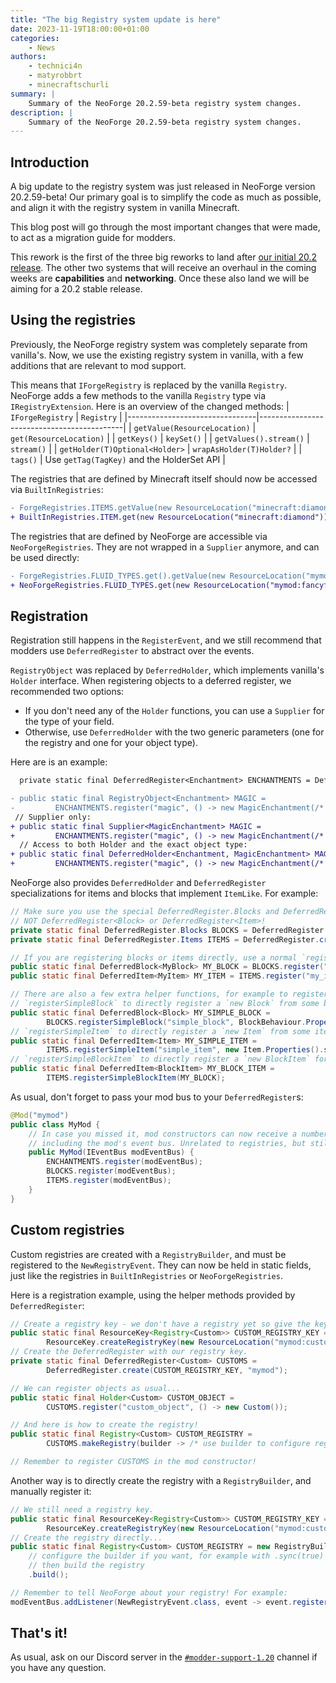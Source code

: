 ```yaml
---
title: "The big Registry system update is here"
date: 2023-11-19T18:00:00+01:00
categories:
    - News
authors:
    - technici4n
    - matyrobbrt
    - minecraftschurli
summary: |
    Summary of the NeoForge 20.2.59-beta registry system changes.
description: |
    Summary of the NeoForge 20.2.59-beta registry system changes.
---
```


## Introduction
A big update to the registry system was just released in NeoForge version 20.2.59-beta!
Our primary goal is to simplify the code as much as possible,
and align it with the registry system in vanilla Minecraft.

This blog post will go through the most important changes that were made,
to act as a migration guide for modders.

This rework is the first of the three big reworks to land
after [our initial 20.2 release](../20.2release/).
The other two systems that will receive an overhaul in the coming weeks
are **capabilities** and **networking**.
Once these also land we will be aiming for a 20.2 stable release.

## Using the registries
Previously, the NeoForge registry system was completely separate from vanilla's.
Now, we use the existing registry system in vanilla, with a few additions that are relevant to mod support.

This means that `IForgeRegistry` is replaced by the vanilla `Registry`.
NeoForge adds a few methods to the vanilla `Registry` type via `IRegistryExtension`.
Here is an overview of the changed methods:
| `IForgeRegistry`               | `Registry`                                 |
|--------------------------------|--------------------------------------------|
| `getValue(ResourceLocation)`   | `get(ResourceLocation)`                    |
| `getKeys()`                    | `keySet()`                                 |
| `getValues().stream()`         | `stream()`                                 |
| `getHolder(T)Optional<Holder>` | `wrapAsHolder(T)Holder?`                   |
| `tags()`                       | Use `getTag(TagKey)` and the HolderSet API |

The registries that are defined by Minecraft itself should now be accessed via `BuiltInRegistries`:
```diff
- ForgeRegistries.ITEMS.getValue(new ResourceLocation("minecraft:diamond"));
+ BuiltInRegistries.ITEM.get(new ResourceLocation("minecraft:diamond"));
```

The registries that are defined by NeoForge are accessible via `NeoForgeRegistries`.
They are not wrapped in a `Supplier` anymore, and can be used directly:
```diff
- ForgeRegistries.FLUID_TYPES.get().getValue(new ResourceLocation("mymod:fancyfluid"));
+ NeoForgeRegistries.FLUID_TYPES.get(new ResourceLocation("mymod:fancyfluid"));
```

## Registration
Registration still happens in the `RegisterEvent`,
and we still recommend that modders use `DeferredRegister` to abstract over the events.

`RegistryObject` was replaced by `DeferredHolder`, which implements vanilla's `Holder` interface.
When registering objects to a deferred register, we recommended two options:
- If you don't need any of the `Holder` functions, you can use a `Supplier` for the type of your field.
- Otherwise, use `DeferredHolder` with the two generic parameters
(one for the registry and one for your object type).

Here are is an example:
```diff
  private static final DeferredRegister<Enchantment> ENCHANTMENTS = DeferredRegister.create(Registries.ENCHANTMENT, "mymod");

- public static final RegistryObject<Enchantment> MAGIC =
-         ENCHANTMENTS.register("magic", () -> new MagicEnchantment(/* create enchantment */));
 // Supplier only:
+ public static final Supplier<MagicEnchantment> MAGIC =
+         ENCHANTMENTS.register("magic", () -> new MagicEnchantment(/* create enchantment */));
  // Access to both Holder and the exact object type:
+ public static final DeferredHolder<Enchantment, MagicEnchantment> MAGIC =
+         ENCHANTMENTS.register("magic", () -> new MagicEnchantment(/* create enchantment */));
```

NeoForge also provides `DeferredHolder` and `DeferredRegister` specializations for items and blocks
that implement `ItemLike`. For example:
```java
// Make sure you use the special DeferredRegister.Blocks and DeferredRegister.Items types,
// NOT DeferredRegister<Block> or DeferredRegister<Item>!
private static final DeferredRegister.Blocks BLOCKS = DeferredRegister.createBlocks("mymod");
private static final DeferredRegister.Items ITEMS = DeferredRegister.createItems("mymod");

// If you are registering blocks or items directly, use a normal `register` call:
public static final DeferredBlock<MyBlock> MY_BLOCK = BLOCKS.register("my_block", () -> new MyBlock(/* create block */));
public static final DeferredItem<MyItem> MY_ITEM = ITEMS.register("my_item", () -> new MyItem(/* create item */));

// There are also a few extra helper functions, for example to register "simple" blocks.
// `registerSimpleBlock` to directly register a `new Block` from some block properties:
public static final DeferredBlock<Block> MY_SIMPLE_BLOCK =
        BLOCKS.registerSimpleBlock("simple_block", BlockBehaviour.Properties.of().mapColor(MapColor.STONE));
// `registerSimpleItem` to directly register a `new Item` from some item properties:
public static final DeferredItem<Item> MY_SIMPLE_ITEM =
        ITEMS.registerSimpleItem("simple_item", new Item.Properties().stacksTo(1));
// `registerSimpleBlockItem` to directly register a `new BlockItem` for a block:
public static final DeferredItem<BlockItem> MY_BLOCK_ITEM =
        ITEMS.registerSimpleBlockItem(MY_BLOCK);
```

As usual, don't forget to pass your mod bus to your `DeferredRegister`s:
```java
@Mod("mymod")
public class MyMod {
    // In case you missed it, mod constructors can now receive a number of optional arguments,
    // including the mod's event bus. Unrelated to registries, but still pretty cool. ;)
    public MyMod(IEventBus modEventBus) {
        ENCHANTMENTS.register(modEventBus);
        BLOCKS.register(modEventBus);
        ITEMS.register(modEventBus);
    }
}
```

## Custom registries
Custom registries are created with a `RegistryBuilder`, and must be registered to the `NewRegistryEvent`.
They can now be held in static fields, just like the registries in `BuiltInRegistries` or `NeoForgeRegistries`.

Here is a registration example, using the helper methods provided by `DeferredRegister`:
```java
// Create a registry key - we don't have a registry yet so give the key to DeferredRegister.
public static final ResourceKey<Registry<Custom>> CUSTOM_REGISTRY_KEY =
        ResourceKey.createRegistryKey(new ResourceLocation("mymod:custom"));
// Create the DeferredRegister with our registry key.
private static final DeferredRegister<Custom> CUSTOMS =
        DeferredRegister.create(CUSTOM_REGISTRY_KEY, "mymod");

// We can register objects as usual...
public static final Holder<Custom> CUSTOM_OBJECT =
        CUSTOMS.register("custom_object", () -> new Custom());

// And here is how to create the registry!
public static final Registry<Custom> CUSTOM_REGISTRY =
        CUSTOMS.makeRegistry(builder -> /* use builder to configure registry if needed */);

// Remember to register CUSTOMS in the mod constructor!
```

Another way is to directly create the registry with a `RegistryBuilder`, and manually register it:
```java
// We still need a registry key.
public static final ResourceKey<Registry<Custom>> CUSTOM_REGISTRY_KEY =
        ResourceKey.createRegistryKey(new ResourceLocation("mymod:custom"));
// Create the registry directly...
public static final Registry<Custom> CUSTOM_REGISTRY = new RegistryBuilder<>(CUSTOM_REGISTRY_KEY)
    // configure the builder if you want, for example with .sync(true)
    // then build the registry
    .build();

// Remember to tell NeoForge about your registry! For example:
modEventBus.addListener(NewRegistryEvent.class, event -> event.register(CUSTOM_REGISTRY));
```

## That's it!
As usual, ask on our Discord server in the [`#modder-support-1.20`](https://discord.com/channels/313125603924639766/1116211620415283201) channel if you have any question.
